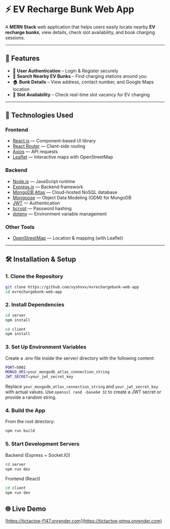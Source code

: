 # ⚡ EV Recharge Bunk Web App

A **MERN Stack** web application that helps users easily locate nearby **EV recharge bunks**, view details, check slot availability, and book charging sessions.

---

## 🚀 Features

- 🔐 **User Authentication** – Login & Register securely  
- 📍 **Search Nearby EV Bunks** – Find charging stations around you  
- 🏠 **Bunk Details** – View address, contact number, and Google Maps location  
- 🔋 **Slot Availability** – Check real-time slot vacancy for EV charging  

---

## 🧰 Technologies Used

### Frontend
- [React.js](https://reactjs.org/) — Component-based UI library  
- [React Router](https://reactrouter.com/) — Client-side routing  
- [Axios](https://axios-http.com/) — API requests
- [Leaflet](https://leafletjs.com/) — Interactive maps with OpenStreetMap  

### Backend
- [Node.js](https://nodejs.org/) — JavaScript runtime  
- [Express.js](https://expressjs.com/) — Backend framework  
- [MongoDB Atlas](https://www.mongodb.com/cloud/atlas) — Cloud-hosted NoSQL database  
- [Mongoose](https://mongoosejs.com/) — Object Data Modeling (ODM) for MongoDB  
- [JWT](https://jwt.io/) — Authentication  
- [bcrypt](https://www.npmjs.com/package/bcrypt) — Password hashing  
- [dotenv](https://www.npmjs.com/package/dotenv) — Environment variable management  

### Other Tools
- [OpenStreetMap](https://www.openstreetmap.org/) — Location & mapping (with Leaflet) 

---

## 🛠️ Installation & Setup

### 1. Clone the Repository

```bash
git clone https://github.com/vyshnvv/evrechargebunk-web-app
cd evrechargebunk-web-app
```
### 2. Install Dependencies

```bash
cd server
npm install
```

```bash
cd client
npm install
```

### 3. Set Up Environment Variables
Create a .env file inside the server/ directory with the following content:

```bash
PORT=5001
MONGO_URI=your_mongodb_atlas_connection_string
JWT_SECRET=your_jwt_secret_key
```
Replace ```your_mongodb_atlas_connection_string``` and ```your_jwt_secret_key``` with actual values.
Use ```openssl rand -base64 32``` to create a JWT secret or provide a random string.


### 4. Build the App
From the root directory:

```bash
npm run build
```

### 5. Start Development Servers

Backend (Express + Socket.IO)
```bash
cd server
npm run dev
```

Frontend (React)
```bash
cd client
npm run dev
```


## 🌐 Live Demo

[https://tictactoe-f147.onrender.com](https://tictactoe-ptmq.onrender.com)


